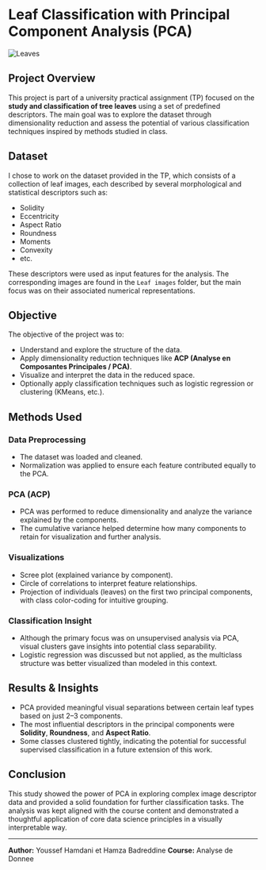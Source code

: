 # Leaf Classification with Principal Component Analysis (PCA)

![Leaves](https://external-content.duckduckgo.com/iu/?u=https%3A%2F%2Fmiro.medium.com%2Fmax%2F942%2F1*vMJbpi6Lj9kkvNV5HnrcqA.jpeg&f=1&nofb=1&ipt=8485e6c0ac778a84d6a16aa076377b780134acbfcecf5d846fe9fcead56265e7)

## Project Overview
This project is part of a university practical assignment (TP) focused on the **study and classification of tree leaves** using a set of predefined descriptors. The main goal was to explore the dataset through dimensionality reduction and assess the potential of various classification techniques inspired by methods studied in class.

## Dataset

I chose to work on the dataset provided in the TP, which consists of a collection of leaf images, each described by several morphological and statistical descriptors such as:

- Solidity
- Eccentricity
- Aspect Ratio
- Roundness
- Moments
- Convexity
- etc.

These descriptors were used as input features for the analysis. The corresponding images are found in the `Leaf images` folder, but the main focus was on their associated numerical representations.

## Objective

The objective of the project was to:
- Understand and explore the structure of the data.
- Apply dimensionality reduction techniques like **ACP (Analyse en Composantes Principales / PCA)**.
- Visualize and interpret the data in the reduced space.
- Optionally apply classification techniques such as logistic regression or clustering (KMeans, etc.).

## Methods Used

### Data Preprocessing
- The dataset was loaded and cleaned.
- Normalization was applied to ensure each feature contributed equally to the PCA.

### PCA (ACP)
- PCA was performed to reduce dimensionality and analyze the variance explained by the components.
- The cumulative variance helped determine how many components to retain for visualization and further analysis.

### Visualizations
- Scree plot (explained variance by component).
- Circle of correlations to interpret feature relationships.
- Projection of individuals (leaves) on the first two principal components, with class color-coding for intuitive grouping.

### Classification Insight
- Although the primary focus was on unsupervised analysis via PCA, visual clusters gave insights into potential class separability.
- Logistic regression was discussed but not applied, as the multiclass structure was better visualized than modeled in this context.

## Results & Insights

- PCA provided meaningful visual separations between certain leaf types based on just 2–3 components.
- The most influential descriptors in the principal components were **Solidity**, **Roundness**, and **Aspect Ratio**.
- Some classes clustered tightly, indicating the potential for successful supervised classification in a future extension of this work.

## Conclusion

This study showed the power of PCA in exploring complex image descriptor data and provided a solid foundation for further classification tasks. The analysis was kept aligned with the course content and demonstrated a thoughtful application of core data science principles in a visually interpretable way.

---

**Author:** Youssef Hamdani et Hamza Badreddine 
**Course:** Analyse de Donnee  
